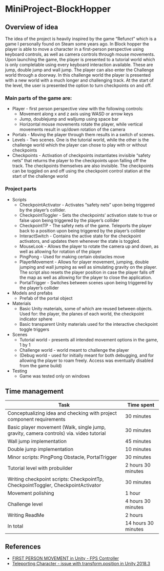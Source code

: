 # MiniProject-BlockHopper
## Overview of idea
The idea of the project is heavily inspired by the game “Refunct” which is a game I personally found on Steam some years ago. In Block hopper the player is able to move a character in a first-person perspective using keyboard controls, as well as camera controls through mouse movements. Upon launching the game, the player is presented to a tutorial world which is only completable using every keyboard interaction available. These are jump, double jump and wall jump. The player can also enter the Challenge world through a doorway. In this challenge world the player is presented with a new world with a much longer and challenging track. At the start of the level, the user is presented the option to turn checkpoints on and off.

### Main parts of the game are:
* Player - first person perspective view with the following controls:
  * Movement along x and z axis using WASD or arrow keys
  * Jump, doublejump and walljump using space bar
  * Horizontal mouse movements rotate the player, while vertical movements result in up/down rotation of the camera
* Portals - Moving the player through them results in a switch of scenes.
* Levels - Two scenes. One is the tutorial world, while the other is the challenge world which the player can chose to play with or without checkpoints
* Checkpoints - Activation of checkpoints instantiates invisible “safety nets” that returns the player to the checkpoints upon falling off the track. The checkpoints themselves are also invisible. The checkpoints can be toggled on and off using the checkpoint control station at the start of the challenge world

### Project parts
* Scripts
  * CheckpointActivator - Activates “safety nets” upon being triggered by the player’s collider. 
  * CheckpointToggler - Sets the checkpoints’ activation state to true or false upon being triggered by the player’s collider
  * CheckpointTP - The safety nets of the game. Teleports the player back to a position upon being triggered by the player’s collider
  * InteractSwitch - Contains the active state for the checkpoint activators, and updates them whenever the state is toggled.
  * MouseLook - Allows the player to rotate the camera up and down, as well as allowing for rotation of the player
  * PingPong - Used for making certain obstacles move
  * PlayerMovement - Allows for player movement, jumping, double jumping and wall jumping as well as simulating gravity on the player. The script  also resets the player position in case the player falls off the map as well as allowing for the player to close the application.
  * PortalTrigger - Switches between scenes upon being triggered by the player’s collider
* Models and prefabs
  * Prefab of the portal object
* Materials
  * Basic Unity materials, some of which are reused between objects. Used for: the player, the planes of each world, the checkpoint indicator sphere
  * Basic transparent Unity materials used for the interactive checkpoint toggle triggers
* Scenes
  * Tutorial world - presents all intended movement options in the game, 1 by 1
  * Challenge world - world meant to challenge the player
  * (Debug world - used for initially meant for both debugging, and for allowing the player to roam freely. Access was eventually disabled from the game build)
* Testing
  * Game was tested only on windows
  
## Time management
| Task | Time spent |
| --- | --- |
| Conceptualizing idea and checking with project component requirements | 30 minutes |
| Basic player movement (Walk, single jump, gravity, camera controls) via. video tutorial | 30 minutes |
| Wall jump implementation | 45 minutes |
| Double jump implementation | 10 minutes |
| Minor scripts: PingPong Obstacle, PortalTrigger | 30 minutes |
| Tutorial level with probuilder | 2 hours 30 minutes |
| Writing checkpoint scripts: CheckpointTp, CheckpointToggler, CheckpointActivator | 30 minutes |
| Movement polishing | 1 hour |
| Challenge level | 4 hours 30 minutes|
| Writing ReadMe | 2 hours |
| In total | 14 hours 30 minutes|

## References
* [FIRST PERSON MOVEMENT in Unity - FPS Controller](https://www.youtube.com/watch?v=_QajrabyTJc&ab_channel=Brackeys)
* [Teleporting Character - issue with transform.position in Unity 2018.3](https://answers.unity.com/questions/1614287/teleporting-character-issue-with-transformposition.html)
